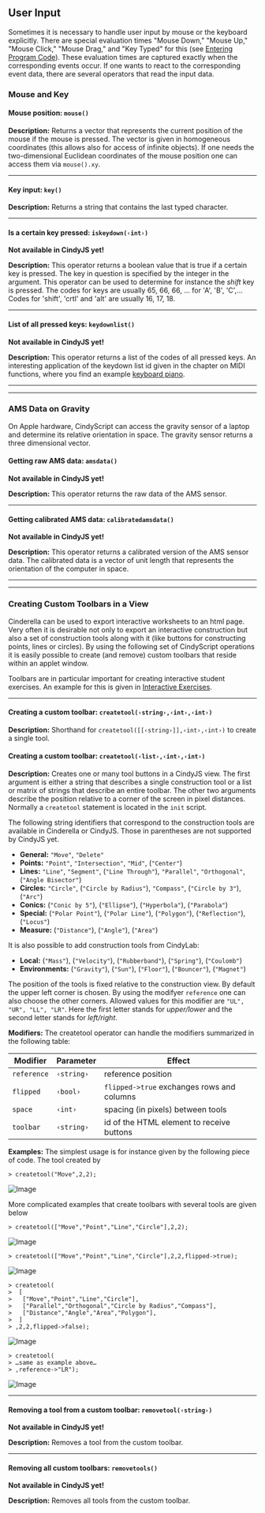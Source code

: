 ##  User Input

Sometimes it is necessary to handle user input by mouse or the keyboard explicitly.
There are special evaluation times "Mouse Down," "Mouse Up," "Mouse Click," "Mouse Drag," and "Key Typed" for this (see [Entering Program Code](Entering_Program_Code.md)).
These evaluation times are captured exactly when the corresponding events occur.
If one wants to react to the corresponding event data, there are several operators that read the input data.

###  Mouse and Key

#### Mouse position: `mouse()`

**Description:**
Returns a vector that represents the current position of the mouse if the mouse is pressed.
The vector is given in homogeneous coordinates (this allows also for access of infinite objects).
If one needs the two-dimensional Euclidean coordinates of the mouse position one can access them via `mouse().xy`.

------

#### Key input: `key()`

**Description:**
Returns a string that contains the last typed character.

------

#### Is a certain key pressed: `iskeydown(‹int›)`

**Not available in CindyJS yet!**

**Description:**
This operator returns a boolean value that is true if a certain key is pressed.
The key in question is specified by the integer in the argument.
This operator can be used to determine for instance the *shift* key is pressed.
The codes for keys are usually 65, 66, 66, …
for 'A', 'B', 'C',…
Codes for 'shift', 'crtl' and 'alt' are usually 16, 17, 18.

------

#### List of all pressed keys: `keydownlist()`

**Not available in CindyJS yet!**

**Description:**
This operator returns a list of the codes of all pressed keys.
An interesting application of the keydown list id given in the chapter on MIDI functions, where you find an example [keyboard piano](MIDI_Functions#piano.md).

------

------

###  AMS Data on Gravity

On Apple hardware, CindyScript can access the gravity sensor of a laptop and determine its relative orientation in space.
The gravity sensor returns a three dimensional vector.

#### Getting raw AMS data: `amsdata()`

**Not available in CindyJS yet!**

**Description:**
This operator returns the raw data of the AMS sensor.

------

#### Getting calibrated AMS data: `calibratedamsdata()`

**Not available in CindyJS yet!**

**Description:**
This operator returns a calibrated version of the AMS sensor data.
The calibrated data is a vector of unit length that represents the orientation of the computer in space.

------

------

###  Creating Custom Toolbars in a View

Cinderella can be used to export interactive worksheets to an html page.
Very often it is desirable not only to export an interactive construction but also a set of construction tools along with it (like buttons for constructing points, lines or circles).
By using the following set of CindyScript operations it is easily possible to create (and remove) custom toolbars that reside within an applet window.

Toolbars are in particular important for creating interactive student exercises.
An example for this is given in [Interactive Exercises](Interactive_Exercises.md).

------

#### Creating a custom toolbar: `createtool(‹string›,‹int›,‹int›)`

**Description:**
Shorthand for `createtool([[‹string›]],‹int›,‹int›)` to create a single tool.

#### Creating a custom toolbar: `createtool(‹list›,‹int›,‹int›)`

**Description:**
Creates one or many tool buttons in a CindyJS view.
The first argument is either a string that describes a single construction tool or a list or matrix of strings that describe an entire toolbar.
The other two arguments describe the position relative to a corner of the screen in pixel distances.
Normally a `createtool` statement is located in the `init` script.

The following string identifiers that correspond to the construction tools are available in Cinderella or CindyJS.
Those in parentheses are not supported by CindyJS yet.

* **General:**
  `"Move"`,
  `"Delete"`
* **Points:**
  `"Point"`,
  `"Intersection"`,
  `"Mid"`,
  (`"Center"`)
* **Lines:**
  `"Line"`,
  `"Segment"`,
  (`"Line Through"`),
  `"Parallel"`,
  `"Orthogonal"`,
  (`"Angle Bisector"`)
* **Circles:**
  `"Circle"`,
  (`"Circle by Radius"`),
  `"Compass"`,
  (`"Circle by 3"`),
  (`"Arc"`)
* **Conics:**
  (`"Conic by 5"`),
  (`"Ellipse"`),
  (`"Hyperbola"`),
  (`"Parabola"`)
* **Special:**
  (`"Polar Point"`),
  (`"Polar Line"`),
  (`"Polygon"`),
  (`"Reflection"`),
  (`"Locus"`)
* **Measure:**
  (`"Distance"`),
  (`"Angle"`),
  (`"Area"`)

It is also possible to add construction tools from CindyLab:

* **Local:**
  (`"Mass"`),
  (`"Velocity"`),
  (`"Rubberband"`),
  (`"Spring"`),
  (`"Coulomb"`)
* **Environments:**
  (`"Gravity"`),
  (`"Sun"`),
  (`"Floor"`),
  (`"Bouncer"`),
  (`"Magnet"`)

The position of the tools is fixed relative to the construction view.
By default the upper left corner is chosen.
By using the modifyer `reference` one can also choose the other corners.
Allowed values for this modifier are `"UL", "UR", "LL", "LR"`.
Here the first letter stands for *upper/lower* and the second letter stands for *left/right*.

**Modifiers:**
The createtool operator can handle the modifiers summarized in the following table:

| Modifier    | Parameter  | Effect                                     |
| ----------- | ---------- | ------------------------------------------ |
| `reference` | `‹string›` | reference position                         |
| `flipped`   | `‹bool›`   | `flipped->true` exchanges rows and columns |
| `space`     | `‹int›`    | spacing (in pixels) between tools          |
| `toolbar`   | `‹string›` | id of the HTML element to receive buttons  |

**Examples:**
The simplest usage is for instance given by the following piece of code.
The tool created by

    > createtool("Move",2,2);

![Image](img/Tool1.png)

More complicated examples that create toolbars with several tools are given below

    > createtool(["Move","Point","Line","Circle"],2,2);

![Image](img/Tool2.png)

    > createtool(["Move","Point","Line","Circle"],2,2,flipped->true);

![Image](img/Tool3.png)

    > createtool(
    >  [
    >   ["Move","Point","Line","Circle"],
    >   ["Parallel","Orthogonal","Circle by Radius","Compass"],
    >   ["Distance","Angle","Area","Polygon"],
    >  ]
    > ,2,2,flipped->false);

![Image](img/Tool5.png)

    > createtool(
    > …same as example above…
    > ,reference->"LR");

![Image](img/Tool6.png)

------

#### Removing a tool from a custom toolbar: `removetool(‹string›)`

**Not available in CindyJS yet!**

**Description:**
Removes a tool from the custom toolbar.

------

#### Removing all custom toolbars: `removetools()`

**Not available in CindyJS yet!**

**Description:**
Removes all tools from the custom toolbar.
